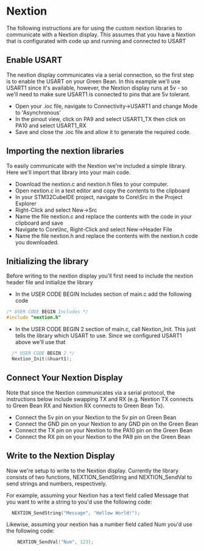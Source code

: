# Nextion


The following instructions are for using the custom nextion libraries to communicate with a Nextion display.  This assumes that you have a Nextion that is configurated with code up and running and connected to USART 

## Enable USART

The nextion display communicates via a serial connection, so the first step is to enable the USART on your Green Bean.  In this example we'll use USART1 since it's available, however, the Nextion display runs at 5v - so we'll need to make sure USART1 is connected to pins that are 5v tolerant.

- Open your .ioc file, navigate to Connectivity->USART1 and change Mode to 'Asynchronous'
- In the pinout view, click on PA9 and select USART1_TX then click on PA10 and select USART1_RX
- Save and close the .ioc file and allow it to generate the required code.

## Importing the nextion libraries

To easily communicate with the Nextion we're included a simple library.  Here we'll import that library into your main code.

- Download the nextion.c and nextion.h files to your computer.  
- Open nextion.c in a text editor and copy the contents to the clipboard
- In your STM32CubeIDE project, navigate to Core\Src in the Project Explorer
- Right-Click and select New->Src
- Name the file nextion.c and replace the contents with the code in your clipboard and save
- Navigate to Core\Inc, Right-Click and select New->Header File
- Name the file nextion.h and replace the contents with the nextion.h code you downloaded.

## Initializing the library

Before writing to the nextion display you'll first need to include the nextion header file and initialize the library

- In the USER CODE BEGIN Includes section of main.c add the following code

```c
/* USER CODE BEGIN Includes */
#include "nextion.h"
```

- In the USER CODE BEGIN 2 section of main.c, call Nextion_Init.  This just tells the library which USART to use.  Since we configured USART1 above we'll use that

```c
  /* USER CODE BEGIN 2 */
  Nextion_Init(&huart1);
```

## Connect Your Nextion Display

Note that since the Nextion communicates via a serial protocol, the instructions below include swapping TX and RX (e.g. Nextion TX connects to Green Bean RX and Nextion RX connects to Green Bean Tx). 

- Connect the 5v pin on your Nextion to the 5v pin on Green Bean
- Connect the GND pin on your Nextion to any GND pin on the Green Bean
- Connect the TX pin on your Nextion to the PA10 pin on the Green Bean
- Connect the RX pin on your Nextion to the PA9 pin on the Green Bean

## Write to the Nextion Display

Now we're setup to write to the Nextion display.  Currently the library consists of two functions, NEXTION_SendString and NEXTION_SendVal to send strings and numbers, respectively.

For example, assuming your Nextion has a text field called Message that you want to write a string to you'd use the following code:

```c
  NEXTION_SendString("Message", "Hellow World!");
```

Likewise, assuming your nextion has a number field called Num you'd use the following code:

```c
    NEXTION_SendVal("Num", 123);
```


